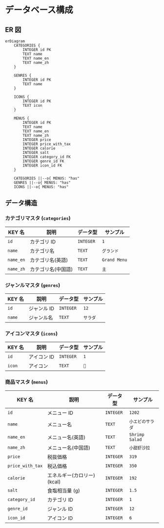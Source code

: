# データベース構成

## ER 図

```mermaid
erDiagram
    CATEGORIES {
        INTEGER id PK
        TEXT name
        TEXT name_en
        TEXT name_zh
    }

    GENRES {
        INTEGER id PK
        TEXT name
    }

    ICONS {
        INTEGER id PK
        TEXT icon
    }

    MENUS {
        INTEGER id PK
        TEXT name
        TEXT name_en
        TEXT name_zh
        INTEGER price
        INTEGER price_with_tax
        INTEGER calorie
        INTEGER salt
        INTEGER category_id FK
        INTEGER genre_id FK
        INTEGER icon_id FK
    }

    CATEGORIES ||--o{ MENUS: "has"
    GENRES ||--o{ MENUS: "has"
    ICONS ||--o{ MENUS: "has"
```

## データ構造

### カテゴリマスタ (`categories`)

| KEY 名    | 説明               | データ型  | サンプル     |
| --------- | ------------------ | --------- | ------------ |
| `id`      | カテゴリ ID        | `INTEGER` | `1`          |
| `name`    | カテゴリ名         | `TEXT`    | `グランド`   |
| `name_en` | カテゴリ名(英語)   | `TEXT`    | `Grand Menu` |
| `name_zh` | カテゴリ名(中国語) | `TEXT`    | `主`         |

### ジャンルマスタ (`genres`)

| KEY 名 | 説明        | データ型  | サンプル |
| ------ | ----------- | --------- | -------- |
| `id`   | ジャンル ID | `INTEGER` | `12`     |
| `name` | ジャンル名  | `TEXT`    | `サラダ` |

### アイコンマスタ (`icons`)

| KEY 名 | 説明        | データ型  | サンプル |
| ------ | ----------- | --------- | -------- |
| `id`   | アイコン ID | `INTEGER` | `1`      |
| `icon` | アイコン    | `TEXT`    | `🥗`     |

### 商品マスタ (`menus`)

| KEY 名           | 説明                        | データ型  | サンプル         |
| ---------------- | --------------------------- | --------- | ---------------- |
| `id`             | メニュー ID                 | `INTEGER` | `1202`           |
| `name`           | メニュー名                  | `TEXT`    | `小エビのサラダ` |
| `name_en`        | メニュー名(英語)            | `TEXT`    | `Shrimp Salad`   |
| `name_zh`        | メニュー名(中国語)          | `TEXT`    | `小甜虾沙拉`     |
| `price`          | 税抜価格                    | `INTEGER` | `319`            |
| `price_with_tax` | 税込価格                    | `INTEGER` | `350`            |
| `calorie`        | エネルギー(カロリー) (kcal) | `INTEGER` | `192`            |
| `salt`           | 食塩相当量 (g)              | `INTEGER` | `1.5`            |
| `category_id`    | カテゴリ ID                 | `INTEGER` | `1`              |
| `genre_id`       | ジャンル ID                 | `INTEGER` | `12`             |
| `icon_id`        | アイコン ID                 | `INTEGER` | `6`              |
